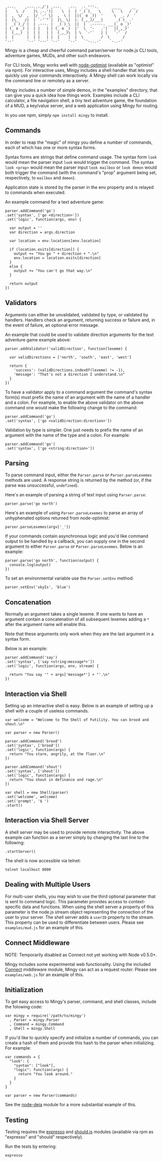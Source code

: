     ,---.    ,---..-./`) ,---.   .--.  .-_'''-.      ____     __  
    |    \  /    |\ .-.')|    \  |  | '_( )_   \     \   \   /  / 
    |  ,  \/  ,  |/ `-' \|  ,  \ |  ||(_ o _)|  '     \  _. /  '  
    |  |\_   /|  | `-'`"`|  |\_ \|  |. (_,_)/___|      _( )_ .'   
    |  _( )_/ |  | .---. |  _( )_\  ||  |  .-----. ___(_ o _)'    
    | (_ o _) |  | |   | | (_ o _)  |'  \  '-   .'|   |(_,_)'     
    |  (_,_)  |  | |   | |  (_,_)\  | \  `-'`   | |   `-'  /      
    |  |      |  | |   | |  |    |  |  \        /  \      /       
    '--'      '--' '---' '--'    '--'   `'-...-'    `-..-'     

Mingy is a cheap and cheerful command parser/server for node.js CLI tools,
adventure games, MUDs, and other such endeavors.

For CLI tools, Mingy works well with
[node-optimist](https://github.com/substack/node-optimist) (available as
"optimist" via npm). For interactive uses, Mingy includes a shell handler that
lets you quickly use your commands interactively. A Mingy shell can work
locally via the command line or remotely as a server.

Mingy includes a number of simple demos, in the "examples" directory, that can
give you a quick idea how things work. Examples include a CLI calculator, a
file navigation shell, a tiny text adventure game, the foundation of a MUD,
a key/value server, and a web application using Mingy for routing.

In you use npm, simply `npm install mingy` to install.

## Commands

In order to reap the "magic" of mingy you define a number of commands, each of
which has one or more syntax forms.

Syntax forms are strings that define command usage. The syntax form `look`
would mean the parser input `look` would trigger the command. The syntax
`look <prop>` would mean the parser input `look mailbox` or `look demon` would
both trigger the command (with the command's "prop" argument being set,
respectively, to `mailbox` and `demon`).

Application state is stored by the parser in the env property and is relayed to
commands when executed.

An example command for a text adventure game:

    parser.addCommand('go')
    .set('syntax', ['go <direction>'])
    .set('logic', function(args, env) {

      var output = ''
      var direction = args.direction

      var location = env.locations[env.location]

      if (location.exits[direction]) {
        output += "You go " + direction + ".\n"
        env.location = location.exits[direction]
      }
      else {
        output += "You can't go that way.\n"
      }

      return output
    })

## Validators

Arguments can either be unvalidated, validated by type, or validated by
handlers. Handlers check an argument, returning success or failure and, in
the event of failure, an optional error message.

An example that could be used to validate direction arguments for the text
adventure game example above:

    parser.addValidator('validDirection', function(lexeme) {

      var validDirections = ['north', 'south', 'east', 'west']

      return {
        'success': (validDirections.indexOf(lexeme) != -1),
        'message': "That's not a direction I understand.\n"
      }
    })

To have a validator apply to a command argument the command's syntax form(s)
must prefix the name of an argument with the name of a handler and a colon.
For example, to enable the above validator on the above command one would
make the following change to the command:

    parser.addCommand('go')
    .set('syntax', ['go <validDirection:direction>'])

Validation by type is simpler. One just needs to prefix the name of an
argument with the name of the type and a colon. For example:

    parser.addCommand('go')
    .set('syntax', ['go <string:direction>'])

## Parsing

To parse command input, either the `Parser.parse` or `Parser.parseLexemes`
methods are used. A response string is returned by the method (or, if
the parse was unsuccessful, `undefined`).

Here's an example of parsing a string of text input using `Parser.parse`:

    parser.parse('go north')

Here's an example of using `Parser.parseLexemes` to parse an array of
unhyphenated options returned from node-optimist:

    parser.parseLexemes(argv['_'])

If your commands contain asynchronous logic and you'd like command output to
be handled by a callback, you can supply one in the second argument to either
`Parser.parse` or `Parser.parseLexemes`. Below is an example:

    parser.parse('go north', function(output) {
      console.log(output)
    })

To set an environmental variable use the `Parser.setEnv` method:

    parser.setEnv('skyIs', 'blue')

## Concatenation

Normally an argument takes a single lexeme. If one wants to have an argument
contain a concatenation of all subsequent lexemes adding a `*` after the
argument name will enable this.

Note that these arguments only work when they are the last argument in a
syntax form.

Below is an example:

    parser.addCommand('say')
    .set('syntax', ['say <string:message*>'])
    .set('logic', function(args, env, stream) {

      return "You say '" + args['message*'] + "'.\n"
    })

## Interaction via Shell

Setting up an interactive shell is easy. Below is an example of setting
up a shell with a couple of useless commands.

    var welcome = "Welcome to The Shell of Futility. You can brood and shout.\n"

    var parser = new Parser()

    parser.addCommand('brood')
    .set('syntax', ['brood'])
    .set('logic', function(args) {
      return "You stare, angrily, at the floor.\n"
    })

    parser.addCommand('shout')
    .set('syntax', ['shout'])
    .set('logic', function(args) {
      return "You shout in definance and rage.\n"
    })

    var shell = new Shell(parser)
    .set('welcome', welcome)
    .set('prompt', '$ ')
    .start()

## Interaction via Shell Server

A shell server may be used to provide remote interactivity. The above example
can function as a server simply by changing the last line to the following:

    .startServer()

The shell is now accessible via telnet:

    telnet localhost 8000

## Dealing with Multiple Users

For multi-user shells, you may wish to use the third optional parameter that
is sent to command logic. This parameter provides access to context-specific
data and functions. When using the shell server a property of this parameter
is the node.js stream object representing the connection of the user to your
server. The shell server adds a `userID` property to the stream. This property
can be used to differentiate between users. Please see `examples/mud.js` for
an example of this.

## Connect Middleware

NOTE: Temporarily disabled as Connect not yet working with Node v0.5.0+.

Mingy includes some experimental web functionality. Using the included
[Connect](https://github.com/senchalabs/connect) middleware module,
Mingy can act as a request router. Please see `examples/web.js` for an example
of this.

## Initialization

To get easy access to Mingy's parser, command, and shell classes, include
the folowing code:

    var mingy = require('/path/to/mingy')
      , Parser = mingy.Parser
      , Command = mingy.Command
      , Shell = mingy.Shell

If you'd like to quickly specify and initialize a number of commands, you
can create a hash of them and provide this hash to the parser when
initializing. For example:

    var commands = {
      "look": {
        "syntax": ["look"],
        "logic": function(args) {
          return "You look around."
        }
      }
    }

    var parser = new Parser(commands)

See the [node-deja](https://github.com/mcantelon/node-deja/blob/master/deja.js)
module for a more substantial example of this.

## Testing

Testing requires the [expresso](ihttps://github.com/visionmedia/expresso)
and [should.js](https://github.com/visionmedia/should.js) modules (available
via rpm as "expresso" and "should" respectively).

Run the tests by entering:

    expresso
